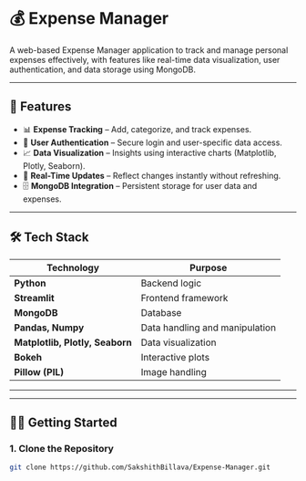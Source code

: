 # 💰 Expense Manager

A web-based Expense Manager application to track and manage personal expenses effectively, with features like real-time data visualization, user authentication, and data storage using MongoDB.

---

## 🚀 Features
- 📊 **Expense Tracking** – Add, categorize, and track expenses.
- 🔐 **User Authentication** – Secure login and user-specific data access.
- 📈 **Data Visualization** – Insights using interactive charts (Matplotlib, Plotly, Seaborn).
- 📅 **Real-Time Updates** – Reflect changes instantly without refreshing.
- 🗄️ **MongoDB Integration** – Persistent storage for user data and expenses.

---

## 🛠️ Tech Stack
| Technology | Purpose |
|-----------|---------|
| **Python** | Backend logic |
| **Streamlit** | Frontend framework |
| **MongoDB** | Database |
| **Pandas, Numpy** | Data handling and manipulation |
| **Matplotlib, Plotly, Seaborn** | Data visualization |
| **Bokeh** | Interactive plots |
| **Pillow (PIL)** | Image handling |

---
---

## 🏃‍♂️ Getting Started
### 1. **Clone the Repository**
```bash
git clone https://github.com/SakshithBillava/Expense-Manager.git
